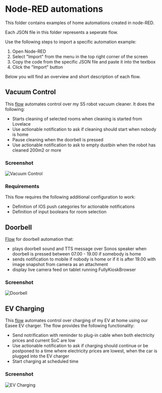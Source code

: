 # Node-RED automations
This folder contains examples of home automations created in node-RED.

Each JSON file in this folder represents a seperate flow.

Use the following steps to import a specific automation example:

1. Open Node-RED
2. Select "Import" from the menu in the top right corner of the screen
3. Copy the code from the specific JSON file and paste it into the textbox
4. Click the "Import" button

Below you will find an overview and short description of each flow.

## Vacuum Control
This [flow](vacuum_control.json) automates control over my S5 robot vacuum cleaner. It does the following:

 * Starts cleaning of selected rooms when cleaning is started from Lovelace
 * Use actionable notification to ask if cleaning should start when nobody is home
 * Pause cleaning when the doorbell is pressed
 * Use actionable notification to ask to empty dustbin when the robot has cleaned 200m2 or more

### **Screenshot**
![Vacuum Control](https://github.com/dykandDK/home-assistant-config/blob/master/automations/node-RED/screenshots/vacuum_control.png)

### **Requirements**
This flow requires the following additional configuration to work:

 * Definition of IOS push categories for actionable notifications
 * Definition of input booleans for room selection

## Doorbell
[Flow](doorbell.json) for doorbell automation that:

 * plays doorbell sound and TTS message over Sonos speaker when doorbell is pressed between 07.00 - 19.00 if somebody is home
 * sends notification to mobile if nobody is home or if it is after 19.00 with image snapshot from camera as an attachment
 * display live camera feed on tablet running FullyKioskBrowser

### **Screenshot**
![Doorbell](https://github.com/dykandDK/home-assistant-config/blob/master/automations/node-RED/screenshots/doorbell.png)

## EV Charging
This [flow](EV_charging.json) automates control over charging of my EV at home using our Easee EV charger. The flow provides the following functionality:

* Send notrification with reminder to plug-in cable when both electricity prices and current SoC are low
* Use actionable notification to ask if charging should continue or be postponed to a time where electricity prices are lowest, when the car is plugged into the EV charger
* Start charging at scheduled time

### **Screenshot**
![EV Charging](https://github.com/dykandDK/home-assistant-config/blob/master/automations/node-RED/screenshots/EV_charging.png)

